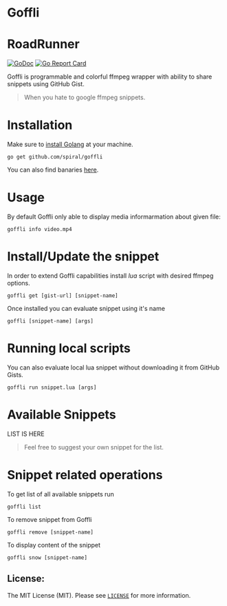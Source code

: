 # Goffli
RoadRunner
==========
[![GoDoc](https://godoc.org/github.com/spiral/goffli?status.svg)](https://godoc.org/github.com/spiral/goffli)
[![Go Report Card](https://goreportcard.com/badge/github.com/spiral/goffli)](https://goreportcard.com/report/github.com/spiral/goffli)

Goffli is programmable and colorful ffmpeg wrapper with ability to share snippets using GitHub Gist.
> When you hate to google ffmpeg snippets.

# Installation
Make sure to [install Golang](https://golang.org/doc/install) at your machine.

```
go get github.com/spiral/goffli
```

You can also find banaries [here](https://github.com/spiral/goffli/releases).

# Usage
By default Goffli only able to display media informarmation about given file:

```
goffli info video.mp4
```

# Install/Update the snippet
In order to extend Goffli capabilities install *lua* script with desired ffmpeg options. 

```
goffli get [gist-url] [snippet-name]
```

Once installed you can evaluate snippet using it's name

```
goffli [snippet-name] [args]
```

# Running local scripts
You can also evaluate local lua snippet without downloading it from GitHub Gists.

```
goffli run snippet.lua [args]
```

# Available Snippets

LIST IS HERE

> Feel free to suggest your own snippet for the list.

# Snippet related operations
To get list of all available snippets run

```
goffli list
```

To remove snippet from Goffli

```
goffli remove [snippet-name]
```

To display content of the snippet

```
goffli snow [snippet-name]
```

License:
--------
The MIT License (MIT). Please see [`LICENSE`](./LICENSE) for more information.
